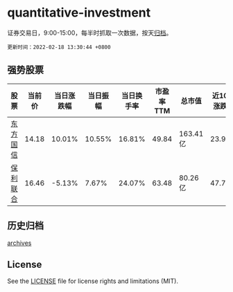 # quantitative-investment

证券交易日，9:00-15:00，每半时抓取一次数据，按天[归档](archives)。

`更新时间：2022-02-18 13:30:44 +0800`

## 强势股票

|股票|当前价|当日涨跌幅|当日振幅|当日换手率|市盈率TTM|总市值|近10日涨跌幅|
|----|----|----|----|----|----|----|----|
|[东方国信](https://xueqiu.com/S/SZ300166)|14.18|10.01%|10.55%|16.81%|49.84|163.41亿|23.95%|
|[保利联合](https://xueqiu.com/S/SZ002037)|16.46|-5.13%|7.67%|24.07%|63.48|80.26亿|47.76%|

## 历史归档

[archives](archives)

## License

See the [LICENSE](LICENSE) file for license rights and limitations (MIT).